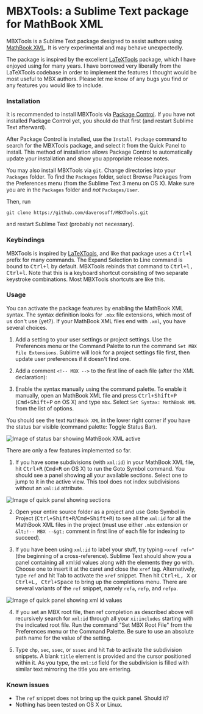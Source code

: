 # MBXTools: a Sublime Text package for MathBook XML

MBXTools is a Sublime Text package designed to assist authors using
[MathBook XML](https://github.com/rbeezer/mathbook). It is very experimental
and may behave unexpectedly.

The package is inspired by the excellent
[LaTeXTools](https://github.com/SublimeText/LaTeXTools) package, which I have
enjoyed using for many years. I have borrowed very liberally from the
LaTeXTools codebase in order to implement the features I thought would be most
useful to MBX authors. Please let me know of any bugs you find or any features
you would like to include.

### Installation

It is recommended to install MBXTools via [Package
Control](https://packagecontrol.io). If you have not installed Package Control
yet, you should do that first (and restart Sublime Text afterward).

After Package Control is installed, use the `Install Package` command to search
for the MBXTools package, and select it from the Quick Panel to install. This
method of installation allows Package Control to automatically update your
installation and show you appropriate release notes.

You may also install MBXTools via `git`. Change directories into your
`Packages` folder. To find the `Packages` folder, select Browse Packages from
the Preferences menu (from the Sublime Text 3 menu on OS X). Make sure you are
in the `Packages` folder and *not* `Packages/User`.

Then, run
```
git clone https://github.com/daverosoff/MBXTools.git
```
and restart Sublime Text (probably not necessary).

### Keybindings

MBXTools is inspired by
[LaTeXTools](https://packagecontrol.io/packages/LaTeXTools), and like that
package uses a <kbd>Ctrl+l</kbd> prefix for many commands. The Expand Selection
to Line command is bound to <kbd>Ctrl+l</kbd> by default. MBXTools rebinds that
command to <kbd>Ctrl+l, Ctrl+l</kbd>. Note that this is a keyboard shortcut
consisting of two separate keystroke combinations. Most MBXTools shortcuts are
like this.

### Usage

You can activate the package features by enabling the MathBook XML syntax. The
syntax definition looks for `.mbx` file extensions, which most of us don't use
(yet?). If your MathBook XML files end with `.xml`, you have several choices.

1. Add a setting to your user settings or project settings. Use the
   Preferences menu or the Command Palette to run the command `Set MBX
   File Extensions`. Sublime will look for a project settings file first,
   then update user preferences if it doesn't find one.

2. Add a comment `<!-- MBX -->` to the first line of each file (after the XML
   declaration):

3. Enable the syntax manually using the command palette. To enable it
   manually, open an MathBook XML file and press <kbd>Ctrl+Shift+P</kbd>
   (<kbd>Cmd+Shift+P</kbd> on OS X) and type `mbx`. Select
   `Set Syntax: MathBook XML` from the list of options.

You should see the text `MathBook XML` in the lower right corner if you have
the status bar visible (command palette: Toggle Status Bar).

![Image of status bar showing MathBook XML active](media/mbx-syntax-active.png)

There are only a few features implemented so far.

1. If you have some subdivisions (with `xml:id`) in your MathBook XML file, hit
   <kbd>Ctrl+R</kbd> (<kbd>Cmd+R</kbd> on OS X) to run the Goto Symbol command.
   You should see a panel showing all your available sections. Select one to
   jump to it in the active view. This tool does not index subdivisions without
   an `xml:id` attribute.

![Image of quick panel showing sections](media/quickpanel-sections.png)

2. Open your entire source folder as a project and use
   Goto Symbol in Project (<kbd>Ctrl+Shift+R</kbd>/<kbd>Cmd+Shift+R</kbd>) to
   see all the `xml:id` for all the MathBook XML files in the project (must use
   either `.mbx` extension or `&lt;!-- MBX --&gt;` comment in first line of
   each file for indexing to succeed).

3. If you have been using `xml:id` to label your stuff, try typing `<xref
   ref="` (the beginning of a cross-reference). Sublime Text should show you a
   panel containing all xml:id values along with the elements they go with.
   Choose one to insert it at the caret and close the `xref` tag.
   Alternatively, type `ref` and hit <kbd>Tab</kbd> to activate the `xref`
   snippet. Then hit <kbd>Ctrl+L, X</kbd> or <kbd>Ctrl+L, Ctrl+Space</kbd> to
   bring up the completions menu. There are several variants of the `ref`
   snippet, namely `refa`, `refp`, and `refpa`.

![Image of quick panel showing xml id values](media/quickpanel-xrefs.png)

4. If you set an MBX root file, then ref completion as described above will
   recursively search for `xml:id` through all your `xi:includes` starting with
   the indicated root file. Run the command "Set MBX Root File" from the
   Preferences menu or the Command Palette. Be sure to use an absolute path
   name for the value of the setting.

5. Type `chp`, `sec`, `ssec`, or `sssec` and hit `Tab` to activate the
   subdivision snippets. A blank `title` element is provided and the cursor
   positioned within it. As you type, the `xml:id` field for the subdivision
   is filled with similar text mirroring the title you are entering.

### Known issues

* The `ref` snippet does not bring up the quick panel. Should it?
* Nothing has been tested on OS X or Linux.
